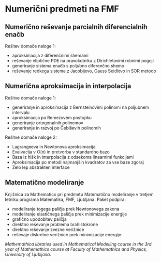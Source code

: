 # Numerični predmeti na FMF

## Numerično reševanje parcialnih diferencialnih enačb
Rešitev domače naloge 1:
* aproksimacija z diferenčnimi shemami
* reševanje eliptične PDE na pravokotniku z Dirichletovimi robnimi pogoji
* generiranje sistema enačb s poljubno diferenčno shemo
* reševanje redkega sistema z Jacobijevo, Gauss Seidlovo in SOR metodo

## Numerična aproksimacija in interpolacija

Rešitve domače naloge 1:
* generiranje in aproksimacija z Bernsteinovimi polinomi na poljubnem intervalu
* aproksimacija po Remezovem postopku
* generiranje ortogonalnih polinomov
* generiranje in razvoj po Čebiševih polinomih

Rešitve domače naloge 2:
* Lagrangeeva in Newtonova aproksimacija
* Evalvacija v O(n) in pretvorba v standardno bazo
* Baza iz hišk in interpolacija z odsekoma linearnimi funkcijami
* Aproksimacija po metodi najmanjših kvadratov za vse baze zgoraj
* Zelo lep abstrakten interface

## Matematično modeliranje

Knjižnica za Mathematico pri predmetu Matematično modeliranje v tretjem letniku programa Matematika, FMF, Ljubljana.
Paket podpira:
* modeliranje togega paličja prek Newtonovega zakona
* modeliranje elastičnega paličja prek minimizacije energije
* grafično upodobitev paličja
* direktno reševanje problema brahistokrone
* direktno reševanje zvezne verižnice
* reševaje diskretne verižnice prek minimizacije energije

_Mathemathica libraries used in Mathematical Modelling course in the 3rd year of Mathemathics course at Faculty of Mathemathics and Physics, University of Ljubljana._
